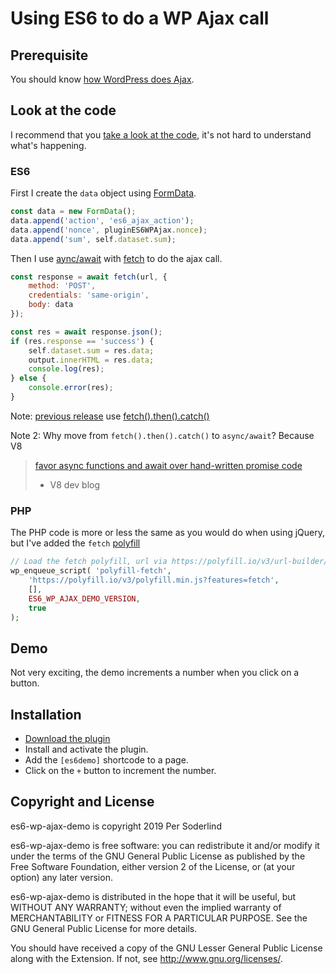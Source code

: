 # Using ES6 to do a WP Ajax call


## Prerequisite

You should know [how WordPress does Ajax](https://developer.wordpress.org/plugins/javascript/ajax/).

## Look at the code

I recommend that you [take a look at the code](https://github.com/soderlind/es6-wp-ajax-demo/blob/master/es6-wp-ajax-demo.js), it's not hard to understand what's happening.

### ES6

First I create the `data` object using [FormData](https://javascript.info/formdata).

```javascript
const data = new FormData();
data.append('action', 'es6_ajax_action');
data.append('nonce', pluginES6WPAjax.nonce);
data.append('sum', self.dataset.sum);
```

Then I use [aync/await](https://javascript.info/async-await) with [fetch](https://javascript.info/fetch) to do the ajax call.

```javascript
const response = await fetch(url, {
	method: 'POST',
	credentials: 'same-origin',
	body: data
});

const res = await response.json();
if (res.response == 'success') {
	self.dataset.sum = res.data;
	output.innerHTML = res.data;
	console.log(res);
} else {
	console.error(res);
}
```

Note: [previous release](https://github.com/soderlind/es6-wp-ajax-demo/releases/tag/1.0.2) use [fetch().then().catch()](https://github.com/soderlind/es6-wp-ajax-demo/blob/1.0.2/es6-wp-ajax-demo.js#L23-L39)


Note 2: Why move from `fetch().then().catch()` to `async/await`? Because V8

> [favor async functions and await over hand-written promise code](https://v8.dev/blog/fast-async#conclusion)
> - V8 dev blog


### PHP

The PHP code is more or less the same as you would do when using jQuery, but I've added the `fetch` [polyfill](https://en.wikipedia.org/wiki/Polyfill_(programming))

```php
// Load the fetch polyfill, url via https://polyfill.io/v3/url-builder/.
wp_enqueue_script( 'polyfill-fetch',
	'https://polyfill.io/v3/polyfill.min.js?features=fetch',
	[],
	ES6_WP_AJAX_DEMO_VERSION,
	true
);
```

## Demo

Not very exciting, the demo increments a number when you click on a button.

## Installation

- [Download the plugin](https://github.com/soderlind/es6-wp-ajax-demo/archive/master.zip)
- Install and activate the plugin.
- Add the `[es6demo]` shortcode to a page.
- Click on the `+` button to increment the number.

## Copyright and License

es6-wp-ajax-demo is copyright 2019 Per Soderlind

es6-wp-ajax-demo is free software: you can redistribute it and/or modify it under the terms of the GNU General Public License as published by the Free Software Foundation, either version 2 of the License, or (at your option) any later version.

es6-wp-ajax-demo is distributed in the hope that it will be useful, but WITHOUT ANY WARRANTY; without even the implied warranty of MERCHANTABILITY or FITNESS FOR A PARTICULAR PURPOSE. See the GNU General Public License for more details.

You should have received a copy of the GNU Lesser General Public License along with the Extension. If not, see http://www.gnu.org/licenses/.

